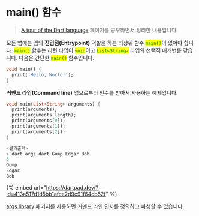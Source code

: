 # main() 함수

> [A tour of the Dart language](https://dart.dev/guides/language/language-tour) 페이지를 공부하면서 정리한 내용입니다.

모든 앱에는 앱의 **진입점(Entrypoint)** 역할을 하는 최상위 함수 <mark style="color:green;">`main()`</mark>이 있어야 합니다. <mark style="color:green;">`main()`</mark> 함수는 리턴 타입이 <mark style="color:green;">`void`</mark>이고 <mark style="color:green;">`List<String>`</mark> 타입의 선택적 매개변를 갖습니다. 다음은 간단한 <mark style="color:green;">`main()`</mark> 함수입니다.

```dart
void main() {
  print('Hello, World!');
}
```

**커멘드 라인(Command line)** 앱으로부터 인수를 받아서 사용하는 예제입니다.

```dart
void main(List<String> arguments) {
  print(arguments);
  print(arguments.length);
  print(arguments[0]);
  print(arguments[1]);
  print(arguments[2]);
}

<결과출력>
> dart args.dart Gump Edgar Bob
3
Gump
Edgar
Bob
```

{% embed url="https://dartpad.dev/?id=413a517d1d5bb1afce2d9c91f64cb62f" %}

[args library](https://pub.dev/packages/args) 패키지를  사용하면 커멘드 라인 인자를 정의하고 파싱할 수 있습니다.
